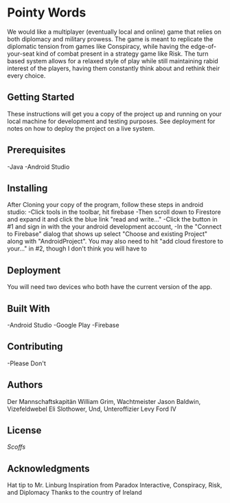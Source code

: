 # Pointy Words
We would like a multiplayer (eventually local and online) game that relies on both diplomacy and military prowess. 
The game is meant to replicate the diplomatic tension from games like Conspiracy,
while having the edge-of-your-seat kind of combat present in a strategy game like Risk. 
The turn based system allows for a relaxed style of play while still maintaining rabid interest of the players, 
having them constantly think about and rethink their every choice.

## Getting Started
These instructions will get you a copy of the project up and running on your local machine for development and testing purposes. 
See deployment for notes on how to deploy the project on a live system.

## Prerequisites
-Java
-Android Studio

## Installing
After Cloning your copy of the program, follow these steps in android studio:
-Click tools in the toolbar, hit firebase
-Then scroll down to Firestore and expand it and click the blue link "read and write..."
-Click the button in #1 and sign in with the your android development account,
-In the "Connect to Firebase" dialog that shows up select "Choose and existing Project" along with "AndroidProject".
You may also need to hit "add cloud firestore to your..." in #2, though I don't think you will have to

## Deployment
You will need two devices who both have the current version of the app.

## Built With
-Android Studio
-Google Play
-Firebase

## Contributing
-Please Don't

## Authors
Der Mannschaftskapitän William Grim,
Wachtmeister Jason Baldwin,
Vizefeldwebel Eli Slothower,
Und, Unteroffizier Levy Ford IV

## License
*Scoffs*

## Acknowledgments
Hat tip to Mr. Linburg
Inspiration from Paradox Interactive, Conspiracy, Risk, and Diplomacy
Thanks to the country of Ireland
